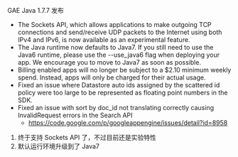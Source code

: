 GAE Java 1.7.7 发布

* The Sockets API, which allows applications to make outgoing TCP connections and send/receive UDP packets to the Internet using both IPv4 and IPv6, is now available as an experimental feature. 
* The Java runtime now defaults to Java7. If you still need to use the Java6 runtime, please use the --use_java6 flag when deploying your app. We encourage you to move to Java7 as soon as possible.
* Billing enabled apps will no longer be subject to a $2.10 minimum weekly spend. Instead, apps will only be charged for their actual usage.
* Fixed an issue where Datastore auto ids assigned by the scattered id policy were too large to be represented as floating point numbers in the SDK.
* Fixed an issue with sort by doc_id not translating correctly causing InvalidRequest errors in the Search API
    * https://code.google.com/p/googleappengine/issues/detail?id=8958
    
1. 终于支持 Sockets API 了，不过目前还是实验特性
2. 默认运行环境升级到了 Java7


